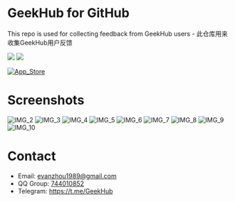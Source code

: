 # GeekHub for GitHub
This repo is used for collecting feedback from GeekHub users - 此仓库用来收集GeekHub用户反馈

[![](https://img.shields.io/itunes/v/1476496206.svg?label=App%20Store&colorA=0576FF&colorB=0576FF)](https://apps.apple.com/cn/app/id1476496206) ![](https://img.shields.io/badge/platform-iOS11+-orange.svg) 

[![App_Store](./Screenshots/Download_on_the_App_Store.svg)](https://apps.apple.com/cn/app/id1476496206)



# Screenshots
![IMG_2](./Screenshots/IMG_2.png)
![IMG_3](./Screenshots/IMG_3.png)
![IMG_4](./Screenshots/IMG_4.png)
![IMG_5](./Screenshots/IMG_5.png)
![IMG_6](./Screenshots/IMG_6.png)
![IMG_7](./Screenshots/IMG_7.png)
![IMG_8](./Screenshots/IMG_8.png)
![IMG_9](./Screenshots/IMG_9.png)
![IMG_10](./Screenshots/IMG_10.png)

# Contact
- Email: evanzhou1989@gmail.com
- QQ Group: [744010852](//shang.qq.com/wpa/qunwpa?idkey=8a2c6870d52224b915c357475a698f81c68a196d3115b4580166f8d14b127697) 
- Telegram: https://t.me/GeekHub
